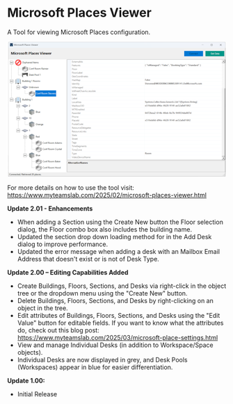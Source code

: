 # Microsoft Places Viewer
A Tool for viewing Microsoft Places configuration.

<p align="center">
  <img src="https://github.com/jamescussen/microsoft-places-viewer/raw/main/MicrosoftPlacesViewer-sm.png" alt="Tool Image"/>
</p>

For more details on how to use the tool visit: https://www.myteamslab.com/2025/02/microsoft-places-viewer.html

**Update 2.01 - Enhancements**
  - When adding a Section using the Create New button the Floor selection dialog, the Floor combo box also includes the building name.
  - Updated the section drop down loading method for in the Add Desk dialog to improve performance.
  - Updated the error message when adding a desk with an Mailbox Email Address that doesn't exist or is not of Desk Type.

**Update 2.00 – Editing Capabilities Added**

- Create Buildings, Floors, Sections, and Desks via right-click in the object tree or the dropdown menu using the "Create New" button.
- Delete Buildings, Floors, Sections, and Desks by right-clicking on an object in the tree.
- Edit attributes of Buildings, Floors, Sections, and Desks using the "Edit Value" button for editable fields. If you want to know what the attributes do, check out this blog post: https://www.myteamslab.com/2025/03/microsoft-place-settings.html 
- View and manage Individual Desks (in addition to Workspace/Space objects).
- Individual Desks are now displayed in grey, and Desk Pools (Workspaces) appear in blue for easier differentiation.

**Update 1.00:**

- Initial Release


